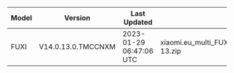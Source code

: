 | Model | Version | Last Updated | File Name | Size | Download Link |
| ---- | ---- | ---- | ---- | ---- | ---- |
| FUXI | V14.0.13.0.TMCCNXM | 2023-01-29 06:47:06 UTC | xiaomi.eu_multi_FUXI_V14.0.13.0.TMCCNXM_v14-13.zip | 5.9 GB | [SourceForge](https://sourceforge.net/projects/xiaomi-eu-multilang-miui-roms/files/xiaomi.eu/MIUI-STABLE-RELEASES/MIUIv14/xiaomi.eu_multi_FUXI_V14.0.13.0.TMCCNXM_v14-13.zip/download) |
